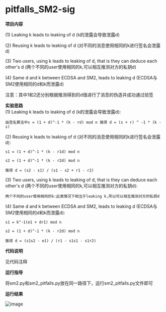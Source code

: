 # pitfalls_SM2-sig

**项目内容**  

(1) Leaking k leads to leaking of d (k的泄露会导致泄露d)

(2) Reusing k leads to leaking of d (对不同的消息使用相同的k进行签名会泄露d)

(3) Two users, using k leads to leaking of d, that is they can deduce each other's d (两个不同的user使用相同的k,可以相互推测对方的私钥d)

(4) Same d and k between ECDSA and SM2, leads to leaking d (ECDSA与SM2使用相同的d和k而泄露d)

注意：其中1和2还分别根据推测得到的d值进行了消息的伪造并成功通过验签

**实验思路**         
(1) Leaking k leads to leaking of d (k的泄露会导致泄露d):

    由签名算法中s = (1 + d)^-1 * (k - rd) mod n 推得 d = (s + r) ^ -1 * (k - s)
    
(2) Reusing k leads to leaking of d (对不同的消息使用相同的k进行签名会泄露d):

    s1 = (1 + d)^-1 * (k - r1d) mod n
    
    s2 = (1 + d)^-1 * (k - r2d) mod n
    
    推得 d = (s2 - s1) / (s1 - s2 + r1 - r2)
    
(3) Two users, using k leads to leaking of d, that is they can deduce each other's d (两个不同的user使用相同的k,可以相互推测对方的私钥d):

    两个不同的user使用相同的k:此类情况下相当于leaking k,所以可以相互推测对方的私钥d
    
(4) Same d and k between ECDSA and SM2, leads to leaking d (ECDSA与SM2使用相同的d和k而泄露d):

    s1 = k^-1(e1 + dr1) mod n
    
    s2 = (1 + d)^-1 * (k - r2d) mod n
    
    推得 d = (s1s2 - e1) / (r1 - s1s1 - s1r2)

**代码说明**

见代码注释

**运行指导**

将sm2.py和sm2_pitfalls.py放在同一路径下，运行sm2_pitfalls.py文件即可

**运行结果**

![image](https://user-images.githubusercontent.com/105548921/181753925-bc0e1ad9-de5e-41be-bf0a-a1de62cc4c12.png)

